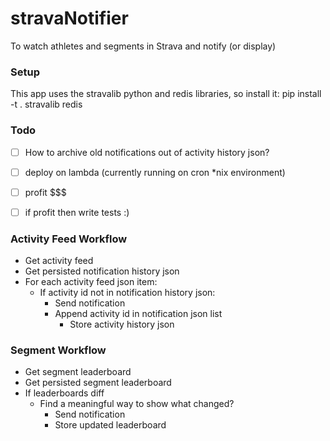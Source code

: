# stravaNotifier
To watch athletes and segments in Strava and notify (or display)

### Setup
This app uses the stravalib python and redis libraries, so install it: pip install -t . stravalib redis

### Todo

- [ ] How to archive old notifications out of activity history json?
- [ ] deploy on lambda (currently running on cron *nix environment)
- [ ] profit $$$
- [ ] if profit then write tests :)


### Activity Feed Workflow
* Get activity feed
* Get persisted notification history json
* For each activity feed json item:
	* If activity id not in notification history json:
		* Send notification
		* Append activity id in notification json list
			* Store activity history json

### Segment Workflow
* Get segment leaderboard
* Get persisted segment leaderboard
* If leaderboards diff
  * Find a meaningful way to show what changed?
	* Send notification
	* Store updated leaderboard

